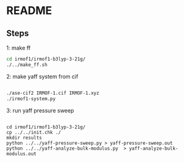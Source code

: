 # README



## Steps


1: make ff

```bash
cd irmof1/irmof1-b3lyp-3-21g/
./../make_ff.sh
```

2: make yaff system from cif

```bash

./ase-cif2 IRMOF-1.cif IRMOF-1.xyz
./irmof1-system.py
```

3: run yaff pressure sweep

```

cd irmof1/irmof1-b3lyp-3-21g/
cp ../../init.chk ./
mkdir results
python ../../yaff-pressure-sweep.py > yaff-pressure-sweep.out
python ../../yaff-analyze-bulk-modulus.py  > yaff-analyze-bulk-modulus.out

```
